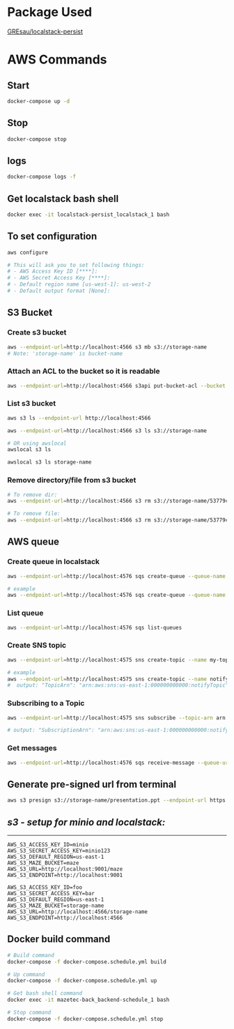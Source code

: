 # Package Used

[GREsau/localstack-persist](https://github.com/GREsau/localstack-persist?tab=readme-ov-file)

# AWS Commands

## Start

```sh
docker-compose up -d
```

## Stop

```sh
docker-compose stop
```

## logs

```sh
docker-compose logs -f
```

## Get localstack bash shell

```sh
docker exec -it localstack-persist_localstack_1 bash
```

## To set configuration

```sh
aws configure

# This will ask you to set following things:
# - AWS Access Key ID [****]:
# - AWS Secret Access Key [****]:
# - Default region name [us-west-1]: us-west-2
# - Default output format [None]:
```

## S3 Bucket

### Create s3 bucket

```sh
aws --endpoint-url=http://localhost:4566 s3 mb s3://storage-name
# Note: 'storage-name' is bucket-name
```

### Attach an ACL to the bucket so it is readable

```sh
aws --endpoint-url=http://localhost:4566 s3api put-bucket-acl --bucket storage-name --acl public-read
```

### List s3 bucket

```sh
aws s3 ls --endpoint-url http://localhost:4566

aws --endpoint-url=http://localhost:4566 s3 ls s3://storage-name

# OR using awslocal
awslocal s3 ls

awslocal s3 ls storage-name
```

### Remove directory/file from s3 bucket

```sh
# To remove dir:
aws --endpoint-url=http://localhost:4566 s3 rm s3://storage-name/53779c28-3dd7-4e7d-bc2c-95aab8c1a67e/temp/ --recursive 

# To remove file:
aws --endpoint-url=http://localhost:4566 s3 rm s3://storage-name/53779c28-3dd7-4e7d-bc2c-95aab8c1a67e/temp.txt
```

## AWS queue

### Create queue in localstack

```sh
aws --endpoint-url=http://localhost:4576 sqs create-queue --queue-name <queue-name>

# example
aws --endpoint-url=http://localhost:4576 sqs create-queue --queue-name notifyqueue
```

### List queue

```sh
aws --endpoint-url=http://localhost:4576 sqs list-queues
```

### Create SNS topic

```sh
aws --endpoint-url=http://localhost:4575 sns create-topic --name my-topic-name

# example
aws --endpoint-url=http://localhost:4575 sns create-topic --name notifyTopic
#  output: "TopicArn": "arn:aws:sns:us-east-1:000000000000:notifyTopic"
```

### Subscribing to a Topic

```sh
aws --endpoint-url=http://localhost:4575 sns subscribe --topic-arn arn:aws:sns:us-east-1:000000000000:notifyTopic --protocol sqs --notification-endpoint http://localhost:4576/queue/notifyqueue

# output: "SubscriptionArn": "arn:aws:sns:us-east-1:000000000000:notifyTopic:ccb720ca-18cb-4e71-bd9e-bd385c226d32"
```

### Get messages

```sh
aws --endpoint-url=http://localhost:4576 sqs receive-message --queue-url http://localhost:4576/queue/notifyqueue
```

## Generate pre-signed url from terminal

```sh
aws s3 presign s3://storage-name/presentation.ppt --endpoint-url https://s3.wasabisys.com
```

## ***s3 - setup for minio and localstack:***

-----------------------------------

```dotenv
AWS_S3_ACCESS_KEY_ID=minio
AWS_S3_SECRET_ACCESS_KEY=minio123
AWS_S3_DEFAULT_REGION=us-east-1
AWS_S3_MAZE_BUCKET=maze
AWS_S3_URL=http://localhost:9001/maze
AWS_S3_ENDPOINT=http://localhost:9001
```

```dotenv
AWS_S3_ACCESS_KEY_ID=foo
AWS_S3_SECRET_ACCESS_KEY=bar
AWS_S3_DEFAULT_REGION=us-east-1
AWS_S3_MAZE_BUCKET=storage-name
AWS_S3_URL=http://localhost:4566/storage-name
AWS_S3_ENDPOINT=http://localhost:4566
```

## Docker build command

```sh
# Build command
docker-compose -f docker-compose.schedule.yml build

# Up command
docker-compose -f docker-compose.schedule.yml up

# Get bash shell command
docker exec -it mazetec-back_backend-schedule_1 bash

# Stop command
docker-compose -f docker-compose.schedule.yml stop
```
